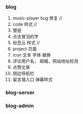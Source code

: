 ### blog

1. music-player bug 修复 //
2. code 样式 //
3. 壁纸
4. 点击冒泡的字
5. 标签云 样式 //
6. project 页面
7. icon 文本 字体 替换
8. 评论用户名， 邮箱，网站地址检测
9. 点赞文章
10. 侧边导航栏
11. 留言墙入口 弹幕样式

### blog-server

### blog-admin
